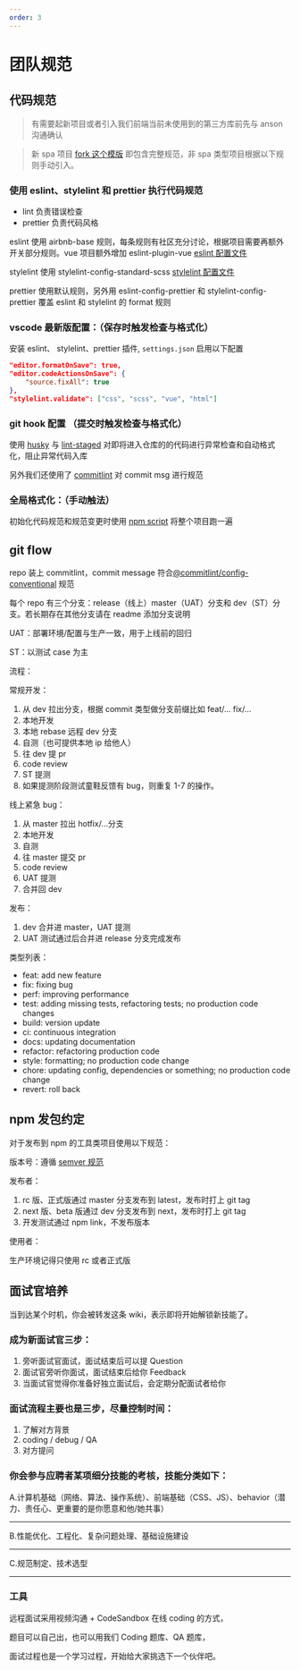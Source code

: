 ```yaml
---
order: 3
---
```


# 团队规范

## 代码规范

> 有需要起新项目或者引入我们前端当前未使用到的第三方库前先与 anson 沟通确认

> 新 spa 项目 [fork 这个模版](https://github.com/anson09/crystal) 即包含完整规范，非 spa 类型项目根据以下规则手动引入。

### 使用 eslint、stylelint 和 prettier 执行代码规范

- lint 负责错误检查
- prettier 负责代码风格

eslint 使用 airbnb-base 规则，每条规则有社区充分讨论，根据项目需要再额外开关部分规则。vue 项目额外增加 eslint-plugin-vue [eslint 配置文件](https://github.com/anson09/crystal/blob/dev/.eslintrc.yml)

stylelint 使用 stylelint-config-standard-scss [stylelint 配置文件](https://github.com/anson09/crystal/blob/dev/.stylelintrc.yml)

prettier 使用默认规则，另外用 eslint-config-prettier 和 stylelint-config-prettier 覆盖 eslint 和 stylelint 的 format 规则

### vscode 最新版配置：（保存时触发检查与格式化）

安装 eslint、 stylelint、prettier 插件, `settings.json` 启用以下配置

```json
"editor.formatOnSave": true,
"editor.codeActionsOnSave": {
    "source.fixAll": true
},
"stylelint.validate": ["css", "scss", "vue", "html"]
```

### git hook 配置 （提交时触发检查与格式化）

使用 [husky](https://github.com/anson09/crystal/tree/dev/.husky) 与 [lint-staged](https://github.com/anson09/crystal/blob/dev/.lintstagedrc.cjs) 对即将进入仓库的的代码进行异常检查和自动格式化，阻止异常代码入库

另外我们还使用了 [commitlint](https://github.com/anson09/crystal/blob/dev/.commitlintrc.yml) 对 commit msg 进行规范

### 全局格式化：（手动触法）

初始化代码规范和规范变更时使用 [npm script](https://github.com/anson09/crystal/blob/dev/scripts/lint.sh) 将整个项目跑一遍

## git flow

repo 装上 commitlint，commit message 符合[@commitlint/config-conventional](https://www.conventionalcommits.org/en/v1.0.0/) 规范

每个 repo 有三个分支：release（线上）master（UAT）分支和 dev（ST）分支。若长期存在其他分支请在 readme 添加分支说明

UAT：部署环境/配置与生产一致，用于上线前的回归

ST：以测试 case 为主

流程：

常规开发：

1. 从 dev 拉出分支，根据 commit 类型做分支前缀比如 feat/... fix/...
2. 本地开发
3. 本地 rebase 远程 dev 分支
4. 自测（也可提供本地 ip 给他人）
5. 往 dev 提 pr
6. code review
7. ST 提测
8. 如果提测阶段测试童鞋反馈有 bug，则重复 1-7 的操作。

线上紧急 bug：

1. 从 master 拉出 hotfix/...分支
2. 本地开发
3. 自测
4. 往 master 提交 pr
5. code review
6. UAT 提测
7. 合并回 dev

发布：

1. dev 合并进 master，UAT 提测
2. UAT 测试通过后合并进 release 分支完成发布

类型列表：

- feat: add new feature
- fix: fixing bug
- perf: improving performance
- test: adding missing tests, refactoring tests; no production code changes
- build: version update
- ci: continuous integration
- docs: updating documentation
- refactor: refactoring production code
- style: formatting; no production code change
- chore: updating config, dependencies or something; no production code change
- revert: roll back

## npm 发包约定

对于发布到 npm 的工具类项目使用以下规范：

版本号：遵循 [semver 规范](https://semver.org/lang/zh-CN/)

发布者：

1. rc 版、正式版通过 master 分支发布到 latest，发布时打上 git tag
2. next 版、beta 版通过 dev 分支发布到 next，发布时打上 git tag
3. 开发测试通过 npm link，不发布版本

使用者：

生产环境记得只使用 rc 或者正式版

## 面试官培养

当到达某个时机，你会被转发这条 wiki，表示即将开始解锁新技能了。

### 成为新面试官三步：

1. 旁听面试官面试，面试结束后可以提 Question
2. 面试官旁听你面试，面试结束后给你 Feedback
3. 当面试官觉得你准备好独立面试后，会定期分配面试者给你

### 面试流程主要也是三步，尽量控制时间：

1. 了解对方背景
2. coding / debug / QA
3. 对方提问

### 你会参与应聘者某项细分技能的考核，技能分类如下：

A.计算机基础（网络、算法、操作系统）、前端基础（CSS、JS）、behavior（潜力、责任心、更重要的是你愿意和他/她共事）

---

B.性能优化、工程化、复杂问题处理、基础设施建设

---

C.规范制定、技术选型

---

### 工具

远程面试采用视频沟通 + CodeSandbox 在线 coding 的方式，

题目可以自己出，也可以用我们 Coding 题库、QA 题库，

面试过程也是一个学习过程，开始给大家挑选下一个伙伴吧。
